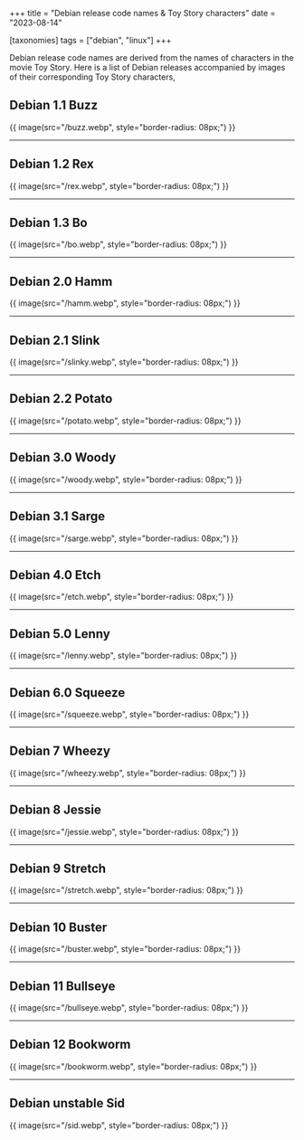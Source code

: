 +++
title = "Debian release code names & Toy Story characters"
date = "2023-08-14"

[taxonomies]
tags = ["debian", "linux"]
+++

Debian release code names are derived from the names of characters in the movie Toy Story. Here is a list of Debian releases accompanied by images of their corresponding Toy Story characters,  
<!-- more -->

## Debian 1.1 Buzz

<p>
{{ image(src="/buzz.webp", style="border-radius: 08px;") }}
</p>

***

## Debian 1.2 Rex

<p>
{{ image(src="/rex.webp", style="border-radius: 08px;") }}
</p>

***

## Debian 1.3 Bo

<p>
{{ image(src="/bo.webp", style="border-radius: 08px;") }}
</p>

***

## Debian 2.0 Hamm

<p>
{{ image(src="/hamm.webp", style="border-radius: 08px;") }}
</p>

***

## Debian 2.1 Slink

<p>
{{ image(src="/slinky.webp", style="border-radius: 08px;") }}
</p>

***

## Debian 2.2 Potato

<p>
{{ image(src="/potato.webp", style="border-radius: 08px;") }}
</p>

***

## Debian 3.0 Woody

<p>
{{ image(src="/woody.webp", style="border-radius: 08px;") }}
</p>

***

## Debian 3.1 Sarge

<p>
{{ image(src="/sarge.webp", style="border-radius: 08px;") }}
</p>

***

## Debian 4.0 Etch

<p>
{{ image(src="/etch.webp", style="border-radius: 08px;") }}
</p>

***

## Debian 5.0 Lenny

<p>
{{ image(src="/lenny.webp", style="border-radius: 08px;") }}
</p>

***

## Debian 6.0 Squeeze

<p>
{{ image(src="/squeeze.webp", style="border-radius: 08px;") }}
</p>

***

## Debian 7 Wheezy

<p>
{{ image(src="/wheezy.webp", style="border-radius: 08px;") }}
</p>

***

## Debian 8 Jessie

<p>
{{ image(src="/jessie.webp", style="border-radius: 08px;") }}
</p>

***

## Debian 9 Stretch

<p>
{{ image(src="/stretch.webp", style="border-radius: 08px;") }}
</p>

***

## Debian 10 Buster

<p>
{{ image(src="/buster.webp", style="border-radius: 08px;") }}
</p>

***

## Debian 11 Bullseye

<p>
{{ image(src="/bullseye.webp", style="border-radius: 08px;") }}
</p>

***

## Debian 12 Bookworm

<p>
{{ image(src="/bookworm.webp", style="border-radius: 08px;") }}
</p>

***

## Debian unstable Sid

<p>
{{ image(src="/sid.webp", style="border-radius: 08px;") }}
</p>
